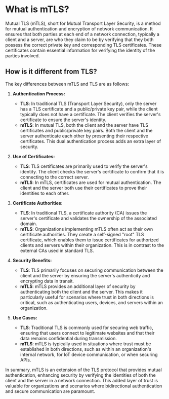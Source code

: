 # What is mTLS?

Mutual TLS (mTLS), short for Mutual Transport Layer Security, is a method for mutual authentication and encryption of network communication. It ensures that both parties at each end of a network connection, typically a client and a server, are who they claim to be by verifying that they both possess the correct private key and corresponding TLS certificates. These certificates contain essential information for verifying the identity of the parties involved.

## How is it different from TLS?

The key differences between mTLS and TLS are as follows:

1. **Authentication Process:**
   - **TLS**: In traditional TLS (Transport Layer Security), only the server has a TLS certificate and a public/private key pair, while the client typically does not have a certificate. The client verifies the server's certificate to ensure the server's identity.
   - **mTLS**: In mutual TLS, both the client and the server have TLS certificates and public/private key pairs. Both the client and the server authenticate each other by presenting their respective certificates. This dual authentication process adds an extra layer of security.

2. **Use of Certificates:**
   - **TLS**: TLS certificates are primarily used to verify the server's identity. The client checks the server's certificate to confirm that it is connecting to the correct server.
   - **mTLS**: In mTLS, certificates are used for mutual authentication. The client and the server both use their certificates to prove their identities to each other.

3. **Certificate Authorities:**
   - **TLS**: In traditional TLS, a certificate authority (CA) issues the server's certificate and validates the ownership of the associated domain.
   - **mTLS**: Organizations implementing mTLS often act as their own certificate authorities. They create a self-signed "root" TLS certificate, which enables them to issue certificates for authorized clients and servers within their organization. This is in contrast to the external CAs used in standard TLS.

4. **Security Benefits:**
   - **TLS**: TLS primarily focuses on securing communication between the client and the server by ensuring the server's authenticity and encrypting data in transit.
   - **mTLS**: mTLS provides an additional layer of security by authenticating both the client and the server. This makes it particularly useful for scenarios where trust in both directions is critical, such as authenticating users, devices, and servers within an organization.

5. **Use Cases:**
   - **TLS**: Traditional TLS is commonly used for securing web traffic, ensuring that users connect to legitimate websites and that their data remains confidential during transmission.
   - **mTLS**: mTLS is typically used in situations where trust must be established in both directions, such as within an organization's internal network, for IoT device communication, or when securing APIs.

In summary, mTLS is an extension of the TLS protocol that provides mutual authentication, enhancing security by verifying the identities of both the client and the server in a network connection. This added layer of trust is valuable for organizations and scenarios where bidirectional authentication and secure communication are paramount.
